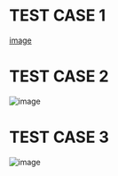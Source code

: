 # TEST CASE 1

[image](https://user-images.githubusercontent.com/98792351/156719000-f0210067-9ac5-4f86-8dce-114c90406ac9.png)

# TEST CASE 2

![image](https://user-images.githubusercontent.com/98792351/156719120-e99b1668-dcdf-4713-a3ac-4551dcba0be9.png)

# TEST CASE 3

![image](https://user-images.githubusercontent.com/98792351/156719202-b0bbc270-5af6-4c42-93d2-b3006fb3d4ec.png)



